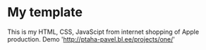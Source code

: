 My template
=============


This is my HTML, CSS, JavaScipt from internet shopping of Apple production.
Demo 'http://ptaha-pavel.bl.ee/projects/one/'

